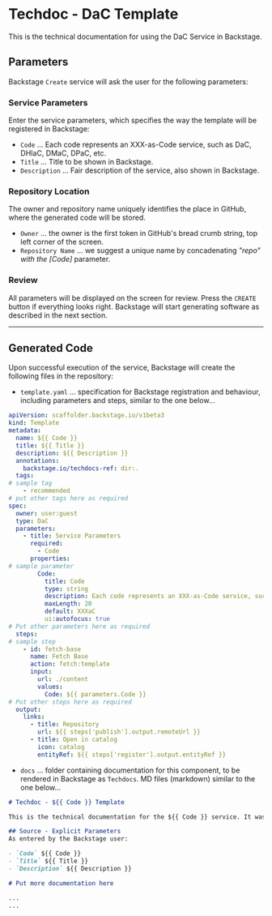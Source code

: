 # Techdoc - DaC Template

This is the technical documentation for using the DaC Service in Backstage.

## Parameters
Backstage `Create` service will ask the user for the following parameters: 

### Service Parameters
Enter the service parameters, which specifies the way the template will be registered in Backstage:

- `Code` ... Each code represents an XXX-as-Code service, such as DaC, DHIaC, DMaC, DPaC, etc.
- `Title` ... Title to be shown in Backstage.
- `Description` ... Fair description of the service, also shown in Backstage.

### Repository Location
The owner and repository name uniquely identifies the place in GitHub, where the generated code will be stored.

- `Owner` ... the owner is the first token in GitHub's bread crumb string, top left corner of the screen.
- `Repository Name` ... we suggest a unique name by concadenating *"repo" with the [Code]* parameter.

### Review
All parameters will be displayed on the screen for review. Press the `CREATE` button if everything looks right. Backstage will start generating software as described in the next section.

---

## Generated Code
Upon successful execution of the service, Backstage will create the following files in the repository:

- `template.yaml` ... specification for Backstage registration and behaviour, including parameters and steps, similar to the one below...

```yaml
apiVersion: scaffolder.backstage.io/v1beta3
kind: Template
metadata:
  name: ${{ Code }}
  title: ${{ Title }} 
  description: ${{ Description }}
  annotations:
    backstage.io/techdocs-ref: dir:.
  tags:
# sample tag
    - recommended
# put other tags here as required
spec:
  owner: user:guest
  type: DaC
  parameters:
    - title: Service Parameters
      required:
        - Code
      properties:
# sample parameter
        Code:
          title: Code
          type: string
          description: Each code represents an XXX-as-Code service, such as DaC, DHIaC, DMaC, DPaC, etc.
          maxLength: 20
          default: XXXaC
          ui:autofocus: true
# Put other parameters here as required
  steps:
# sample step
    - id: fetch-base
      name: Fetch Base
      action: fetch:template
      input:
        url: ./content
        values:
          Code: ${{ parameters.Code }}
# Put other steps here as required
  output:
    links:
      - title: Repository
        url: ${{ steps['publish'].output.remoteUrl }}
      - title: Open in catalog
        icon: catalog
        entityRef: ${{ steps['register'].output.entityRef }}
```
  
- `docs` ... folder containing documentation for this component, to be rendered in Backstage as `Techdocs`. MD files (markdown) similar to the one below...

```Markdown
# Techdoc - ${{ Code }} Template

This is the technical documentation for the ${{ Code }} service. It was generated by the `DaC Service` in Backstage.

## Source - Explicit Parameters
As entered by the Backstage user:

- `Code` ${{ Code }}
- `Title` ${{ Title }}
- `Description` ${{ Description }}

# Put more documentation here

...
...
```
